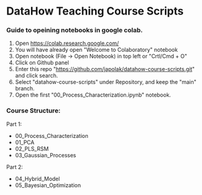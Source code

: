 
# DataHow Teaching Course Scripts

### Guide to opeining notebooks in google colab.

1. Open https://colab.research.google.com/
2. You will have already open "Welcome to Colaboratory" notebook
3. Open notebook (File -> Open Notebook) in top left or "Crtl/Cmd + O"
4. Click on Github panel
5. Enter this repo "https://github.com/japolak/datahow-course-scripts.git" and click search.
6. Select "datahow-course-scripts" under Repository, and keep the "main" branch.
7. Open the first "00_Process_Characterization.ipynb" notebook.


### Course Structure:

Part 1:

* 00_Process_Characterization
* 01_PCA
* 02_PLS_RSM
* 03_Gaussian_Processes

Part 2:

* 04_Hybrid_Model
* 05_Bayesian_Optimization
